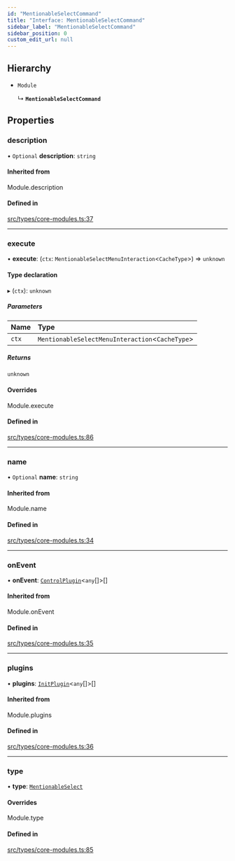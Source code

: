```yaml
---
id: "MentionableSelectCommand"
title: "Interface: MentionableSelectCommand"
sidebar_label: "MentionableSelectCommand"
sidebar_position: 0
custom_edit_url: null
---
```


## Hierarchy

- `Module`

  ↳ **`MentionableSelectCommand`**

## Properties

### description

• `Optional` **description**: `string`

#### Inherited from

Module.description

#### Defined in

[src/types/core-modules.ts:37](https://github.com/sern-handler/handler/blob/9d5c6c7/src/types/core-modules.ts#L37)

___

### execute

• **execute**: (`ctx`: `MentionableSelectMenuInteraction`<`CacheType`\>) => `unknown`

#### Type declaration

▸ (`ctx`): `unknown`

##### Parameters

| Name | Type |
| :------ | :------ |
| `ctx` | `MentionableSelectMenuInteraction`<`CacheType`\> |

##### Returns

`unknown`

#### Overrides

Module.execute

#### Defined in

[src/types/core-modules.ts:86](https://github.com/sern-handler/handler/blob/9d5c6c7/src/types/core-modules.ts#L86)

___

### name

• `Optional` **name**: `string`

#### Inherited from

Module.name

#### Defined in

[src/types/core-modules.ts:34](https://github.com/sern-handler/handler/blob/9d5c6c7/src/types/core-modules.ts#L34)

___

### onEvent

• **onEvent**: [`ControlPlugin`](ControlPlugin.md)<`any`[]\>[]

#### Inherited from

Module.onEvent

#### Defined in

[src/types/core-modules.ts:35](https://github.com/sern-handler/handler/blob/9d5c6c7/src/types/core-modules.ts#L35)

___

### plugins

• **plugins**: [`InitPlugin`](InitPlugin.md)<`any`[]\>[]

#### Inherited from

Module.plugins

#### Defined in

[src/types/core-modules.ts:36](https://github.com/sern-handler/handler/blob/9d5c6c7/src/types/core-modules.ts#L36)

___

### type

• **type**: [`MentionableSelect`](../enums/CommandType.md#mentionableselect)

#### Overrides

Module.type

#### Defined in

[src/types/core-modules.ts:85](https://github.com/sern-handler/handler/blob/9d5c6c7/src/types/core-modules.ts#L85)
